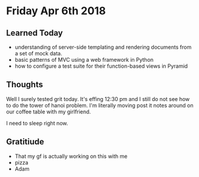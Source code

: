 # Friday Apr 6th 2018

## Learned Today
* understanding of server-side templating and rendering documents from a set of mock data.
* basic patterns of MVC using a web framework in Python
* how to configure a test suite for their function-based views in Pyramid

## Thoughts

Well I surely tested grit today. It's effing 12:30 pm and I still do not see how to do the tower of hanoi problem. I'm literally moving post it notes around on our coffee table with my girlfriend.

I need to sleep right now.

## Gratitiude
* That my gf is actually working on this with me
* pizza
* Adam